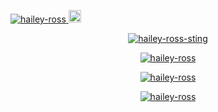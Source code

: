 <p align="left"><a href="https://u.hails.cc/Links"><img src="https://komarev.com/ghpvc/?username=hailey-ross&label=Profile%20views&color=ff6e96&style=plastic" alt="hailey-ross" /> <img src="http://assets.hails.cc/i/dev-sphere96x96.png" alt="Dev-Sphere" style="width:20px;height:20px;"/></a></p>
<p align="center"><a href="https://u.hails.cc/Links"><img src="https://assets.hails.cc/i/hailey-sting.gif" alt="hailey-ross-sting" /></a></p>
<p align="center"><a href="https://u.hails.cc/Links"><img src="https://github-readme-stats.vercel.app/api?username=hailey-ross&count_private=true&show_icons=true&theme=dracula&include_all_commits=true" alt="hailey-ross" /></a></p>
<p align="center"><a href="https://u.hails.cc/Links"><img src="https://github-readme-streak-stats.herokuapp.com/?user=hailey-ross&theme=dracula" alt="hailey-ross" /></a></p>
<p align="center"><a href="https://u.hails.cc/Links"><img src="https://github-profile-trophy.vercel.app/?username=hailey-ross&theme=dracula" alt="hailey-ross" /></a></p>
